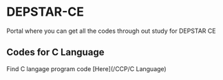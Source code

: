 # DEPSTAR-CE
Portal where you can get all the codes through out study for DEPSTAR CE

## Codes for C Language
Find C langage program code [Here](/CCP/C Language)
